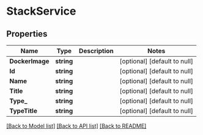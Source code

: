 # StackService

## Properties
Name | Type | Description | Notes
------------ | ------------- | ------------- | -------------
**DockerImage** | **string** |  | [optional] [default to null]
**Id** | **string** |  | [optional] [default to null]
**Name** | **string** |  | [optional] [default to null]
**Title** | **string** |  | [optional] [default to null]
**Type_** | **string** |  | [optional] [default to null]
**TypeTitle** | **string** |  | [optional] [default to null]

[[Back to Model list]](../README.md#documentation-for-models) [[Back to API list]](../README.md#documentation-for-api-endpoints) [[Back to README]](../README.md)


